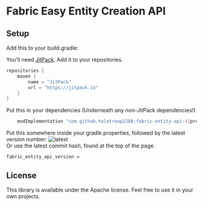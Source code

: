 # Fabric Easy Entity Creation API

## Setup
Add this to your build.gradle:

You'll need [JitPack](https://www.jitpack.io). Add it to your repositories.
```groovy
repositories {
	maven {
		name = "JitPack"
		url = "https://jitpack.io"
	}
}
```

Put this in your dependencies (Underneath any non-JitPack dependencies!)
```groovy
    modImplementation "com.github.halotroop2288:fabric-entity-api:${project.fabric_entity_api_version}"
```

Put this somewhere inside your gradle.properties, followed by the latest version number:
![latest](https://img.shields.io/github/v/release/halotroop2288/fabric-entity-api?label=latest&sort=semver)
<br/> Or use the latest commit hash, found at the top of the page.
```properties
fabric_entity_api_version = 
```

## License

This library is available under the Apache license. Feel free to use it in your own projects.
